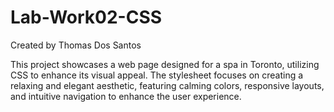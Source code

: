# Lab-Work02-CSS
Created by Thomas Dos Santos

This project showcases a web page designed for a spa in Toronto, utilizing CSS to enhance its visual appeal. The stylesheet focuses on creating a relaxing and elegant aesthetic, featuring calming colors, responsive layouts, and intuitive navigation to enhance the user experience.
